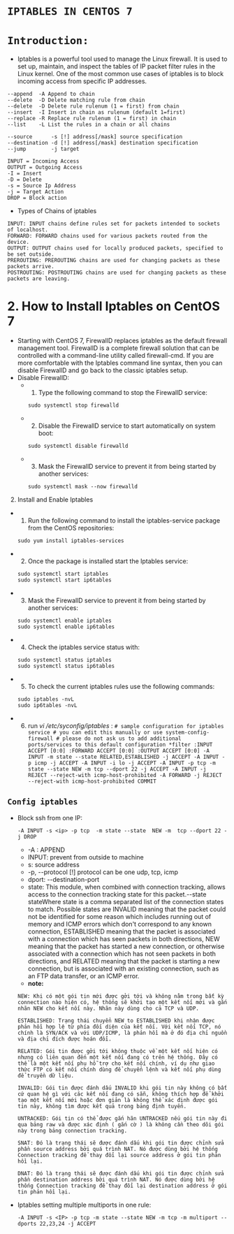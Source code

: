 # `IPTABLES IN CENTOS 7`

# `Introduction:`
- Iptables is a powerful tool used to manage the Linux firewall. It is used to set up, maintain, and inspect the tables of IP packet filter rules in the Linux kernel. One of the most common use cases of iptables is to block incoming access from specific IP addresses.
```
--append  -A Append to chain
--delete  -D Delete matching rule from chain
--delete  -D Delete rule rulenum (1 = first) from chain	
--insert  -I Insert in chain as rulenum (default 1=first)
--replace -R Replace rule rulenum (1 = first) in chain
--list    -L List the rules in a chain or all chains

--source      -s [!] address[/mask] source specification
--destination -d [!] address[/mask] destination specification                         
--jump        -j target

INPUT = Incoming Access
OUTPUT = Outgoing Access
-I = Insert
-D = Delete
-s = Source Ip Address
-j = Target Action
DROP = Block action
```
- Types of Chains of iptables
```
INPUT: INPUT chains define rules set for packets intended to sockets of localhost.
FORWARD: FORWARD chains used for various packets routed from the device.
OUTPUT: OUTPUT chains used for locally produced packets, specified to be set outside.
PREROUTING: PREROUTING chains are used for changing packets as these packets arrive.
POSTROUTING: POSTROUTING chains are used for changing packets as these packets are leaving.
```

# 2. How to Install Iptables on CentOS 7
- Starting with CentOS 7, FirewallD replaces iptables as the default firewall management tool.
FirewallD is a complete firewall solution that can be controlled with a command-line utility called firewall-cmd. If you are more comfortable with the Iptables command line syntax, then you can disable FirewallD and go back to the classic iptables setup.
- Disable FirewallD:
  - 1. Type the following command to stop the FirewallD service:
    ```
    sudo systemctl stop firewalld
    ```
  - 2. Disable the FirewallD service to start automatically on system boot:
    ```
    sudo systemctl disable firewalld
    ```
  - 3. Mask the FirewallD service to prevent it from being started by another services:
    ``` 
    sudo systemctl mask --now firewalld
    ```
2. Install and Enable Iptables
  - 1. Run the following command to install the iptables-service package from the CentOS repositories:
    ```
    sudo yum install iptables-services
    ```
  - 2. Once the package is installed start the Iptables service:
    ```
    sudo systemctl start iptables
    sudo systemctl start ip6tables
    ```
  - 3. Mask the FirewallD service to prevent it from being started by another services:
    ``` 
    sudo systemctl enable iptables
    sudo systemctl enable ip6tables
    ```
  - 4. Check the iptables service status with:
    ```
    sudo systemctl status iptables
    sudo systemctl status ip6tables
    ```
  - 5. To check the current iptables rules use the following commands:
    ``` 
    sudo iptables -nvL
    sudo ip6tables -nvL
    ```
    
   - 6. run *vi /etc/syconfig/iptables* :
    ```
    # sample configuration for iptables service
    # you can edit this manually or use system-config-firewall
    # please do not ask us to add additional ports/services to this default configuration
    *filter
    :INPUT ACCEPT [0:0]
    :FORWARD ACCEPT [0:0]
    :OUTPUT ACCEPT [0:0]
    -A INPUT -m state --state RELATED,ESTABLISHED -j ACCEPT
    -A INPUT -p icmp -j ACCEPT
    -A INPUT -i lo -j ACCEPT
    -A INPUT -p tcp -m state --state NEW -m tcp --dport 22 -j ACCEPT
    -A INPUT -j REJECT --reject-with icmp-host-prohibited
    -A FORWARD -j REJECT --reject-with icmp-host-prohibited
    COMMIT
    ```

## `Config iptables`

- Block ssh from one IP:
  ``` 
  -A INPUT -s <ip> -p tcp  -m state --state  NEW -m  tcp --dport 22 -j DROP
  ```
  - -A : APPEND
  - INPUT: prevent from outside to machine
  - s: source address
  - -p, --protocol [!] protocol can be one udp, tcp, icmp
  - dport:  --destination-port 
  - state: This module, when combined with connection tracking, allows access to the connection tracking state for this packet.--state stateWhere state is a comma separated list of the connection states to match. Possible states are INVALID meaning that the packet could not be identified for some reason which includes running out of memory and ICMP errors which don't correspond to any known connection, ESTABLISHED meaning that the packet is associated with a connection which has seen packets in both directions, NEW meaning that the packet has started a new connection, or otherwise associated with a connection which has not seen packets in both directions, and RELATED meaning that the packet is starting a new connection, but is associated with an existing connection, such as an FTP data transfer, or an ICMP error.
  - **note:**
  ```
  NEW: Khi có một gói tin mới được gởi tới và không nằm trong bất kỳ connection nào hiện có, hệ thống sẽ khởi tạo một kết nối mới và gắn nhãn NEW cho kết nối này. Nhãn này dùng cho cả TCP và UDP.

  ESTABLISHED: Trạng thái chuyển NEW to ESTABLISHED khi nhận được phản hồi hợp lệ từ phía đối diện của kết nối. Với kết nối TCP, nó chính là SYN/ACK và với UDP/ICMP, là phản hồi mà ở đó địa chỉ nguồn và địa chỉ đích được hoán đổi.
  
  RELATED: Gói tin được gởi tới không thuộc về một kết nối hiện có nhưng có liên quan đến một kết nối đang có trên hệ thống. Đây có thể là một kết nối phụ hỗ trợ cho kết nối chính, ví dụ như giao thức FTP có kết nối chính dùng để chuyển lệnh và kết nối phụ dùng để truyền dữ liệu.

  INVALID: Gói tin được đánh dấu INVALID khi gói tin này không có bất cứ quan hệ gì với các kết nối đang có sẵn, không thích hợp để khởi tạo một kết nối mới hoặc đơn giản là không thể xác định được gói tin này, không tìm được kết quả trong bảng định tuyến.

  UNTRACKED: Gói tin có thể được gắn hãn UNTRACKED nếu gói tin này đi qua bảng raw và được xác định ( gắn cờ ) là không cần theo dõi gói này trong bảng connection tracking.

  SNAT: Đó là trạng thái sẽ được đánh dấu khi gói tin được chỉnh sửa phần source address bởi quá trình NAT. Nó được dùng bởi hệ thống Connection tracking để thay đổi lại source address ở gói tin phản hồi lại.

  DNAT: Đó là trạng thái sẽ được đánh dấu khi gói tin được chỉnh sửa phần destination address bởi quá trình NAT. Nó được dùng bởi hệ thống Connection tracking để thay đổi lại destination address ở gói tin phản hồi lại.
  ```

- Iptables setting multiple multiports in one rule:
  ```
  -A INPUT -s <IP> -p tcp -m state --state NEW -m tcp -m multiport --dports 22,23,24 -j ACCEPT
  ```
